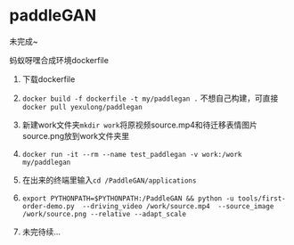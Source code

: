 # paddleGAN
未完成~

蚂蚁呀嘿合成环境dockerfile

1. 下载dockerfile

2. `docker build -f dockerfile -t my/paddlegan .` 不想自己构建，可直接 `docker pull yexulong/paddlegan`

3. 新建work文件夹`mkdir work`将原视频source.mp4和待迁移表情图片source.png放到work文件夹里

4. `docker run -it --rm --name test_paddlegan -v work:/work my/paddlegan`

5. 在出来的终端里输入`cd /PaddleGAN/applications`

6. `export PYTHONPATH=$PYTHONPATH:/PaddleGAN && python -u tools/first-order-demo.py  --driving_video /work/source.mp4  --source_image /work/source.png --relative --adapt_scale`

7. 未完待续...
